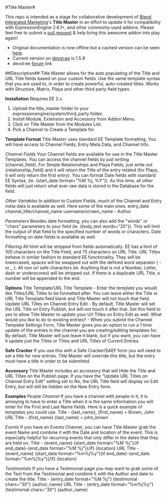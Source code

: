 #Title Master#

This repo is intended as a stage for collaborative development of [Blend Integrated Marketing](http://blendimc.com)'s **Title Master** in an effort to update it for compatibility with ExpressionEngine 2.6.1+, and other commonly-used addons. Please feel free to submit a [pull request](https://github.com/goodtimeclub/title-commander/compare/) & help bring this awesome addon into play again!

+ Original documentation is now offline but a cached version can be seen [here](http://web.archive.org/web/20140728082605/http://blendimc.com/dev/addons/title-master/).
+ Current version on [devot:ee](https://devot-ee.com/add-ons/title-master) is 1.5.9
+ devot:ee [forum](https://devot-ee.com/add-ons/support/title-master/viewforum/1843) link

##Description##
Title Master allows for the auto populating of the Title and URL Title fields based on your custom fields. Use the same template syntax that you are used to, in order to create powerful, auto-created titles. Works with Structure, Matrix, Playa and other third party field types.

**Installation**
Requires EE 2.x. 
1. Upload the title_master folder to your expressionengine/system/third_party folder. 
2. Install Module, Extension and Accessory from Addon Menu.
3. Click on Title Master from the Modules List.
4. Pick a Channel to Create a Template for.

**Template Format**
Title Master uses standard EE Template formatting. You will have access to Channel Fields, Entry Meta Data, and Channel Info. 

*Channel Fields*
Your Channel fields are available for use in the Title Master Templates. You can access the channel fields by just writing {channel_field}. For Simple Relationships and Playa Fields, just write out {relationship_field} and it will return the Title of the entry related (for Playa, it will only return the first entry). You can format Date fields with standard EE Syntax, (ie. {start_date format="%M %j, %Y"}). As this time, all other fields will just return what ever raw data is stored in the Database for the field.

*Other Variables*
In addition to Custom Fields, much of the Channel and Entry meta data is available as well. Here some of the main ones.
entry_date
channel_title/channel_name
username/screen_name - Author

*Parameters*
Besides date formatting, you can also add the "words" or "chars" parameters to your field (ie. {body_text words="20"}). This will limit the output of that field to the specified number of words or characters. Date formatting on date fields is available as well.

*Filtering*
All html will be stripped from fields automatically. EE has a limit of 100 characters on the Title Field, and 75 characters on URL Title. URL Titles behave in similar fashion to standard EE functionality. They will be lowercased, spaces will be swapped out with the defined word separator ( - or _ ). All non url safe characters (ie. Anything that is not a Number, Letter, dash or underscores) will be stripped out. If there is a duplicate URL Title, a number will be appended to the end.

**Options**
Title Template/URL Title Template - Enter the template you would like Titles/URL Titles to be formatted after. You can leave either the Title or URL Title Template field blank and Title Master will not touch that field. 
Update URL Titles on Channel Entry Edit - By default, Title Master will set the URL Title on Entry Publish, but will not touch it after that. Set this field to yes to allow Title Master to update your Url Titles on Entry Edit as well.
What would you like to do to existing entries? - When you submit the Channel Template Settings Form, Title Master gives you an option to run a 1 time update of the entries in the channel you are creating/editing templates for. By default, Title Master will just leave it blank, but if you want, you can have it update just the Titles or Titles and URL Titles of Current Entries.

**Safe Cracker**
If you use this with a Safe Cracker/SAEF form you will need to set a title for new entries. Title Master will override this title, but the entry must have a title in order to be submitted.

**Accessory**
Title Master includes an accessory that will Hide the Title and URL Titles on the Publish page. If you have the "Update URL Titles on Channel Entry Edit" setting set to No, the URL Title field will display on Edit Entry, but will still be hidden on the New Entry form. 

**Examples**
*People Channel*
If you have a channel with people in it, it is annoying to have to enter a Title when it is the same information you will enter for the First and Last Name fields. Here is a quick example of templates you could use.
Title - {last_name}, {first_name} = Brown, John
URL Title - {first_name} {last_name} = john_brown

*Events*
If you have an Events Channel, you can have Title Master grab the event Name and combine it with the Date and location of the event. This is especially helpful for recurring events that only differ in the dates that they are held on.
Title - {event_name} {start_date format="%M %j"}{if end_date}-{end_date format="%M %j"}{/if} {location}
URL Title - {event_name} {start_date format="%m%j%y"}{if end_date}-{end_date format="%m%j%y"}{/if} {location}

*Testimonials*
If you have a Testimonial page you may want to grab some of the Text from the Testimonial and combine it with the Author and date to create the title.
Title - {entry_date format="%M %j"} {testimonial chars="30"} {author_name}
URL Title - {entry_date format="%m%j%y"} {testimonial chars="30"} {author_name}

